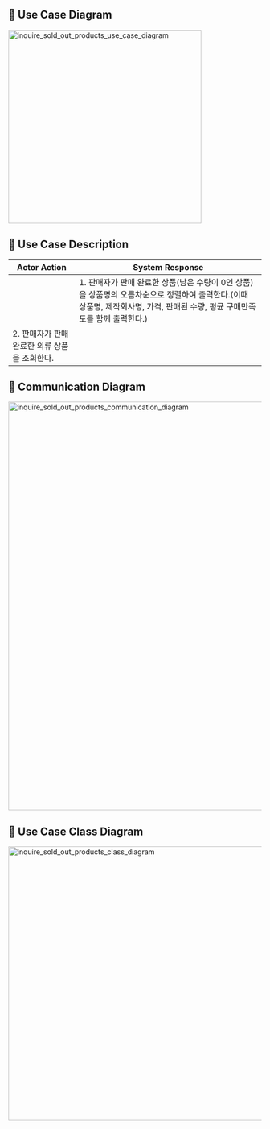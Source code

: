 ## 📌 Use Case Diagram
<img width="384" alt="inquire_sold_out_products_use_case_diagram" src="https://user-images.githubusercontent.com/87361140/168425435-e91c49ad-4582-4cef-abfc-df0710703866.png">

## 📌 Use Case Description
|Actor Action|System Response|
|---|---|
||1. 판매자가 판매 완료한 상품(남은 수량이 0인 상품)을 상품명의 오름차순으로 정렬하여 출력한다.(이때 상품명, 제작회사명, 가격, 판매된 수량, 평균 구매만족도를 함께 출력한다.)|
|2. 판매자가 판매 완료한 의류 상품을 조회한다.||

## 📌 Communication Diagram
<img width="811" alt="inquire_sold_out_products_communication_diagram" src="https://user-images.githubusercontent.com/87361140/169083975-e1bafdc4-ca87-4711-b98b-305ba3bc60d5.png">

## 📌 Use Case Class Diagram
<img width="544" alt="inquire_sold_out_products_class_diagram" src="https://user-images.githubusercontent.com/87361140/169083945-2a6e9302-e3e4-41df-b437-bb9d8381e12c.png">
